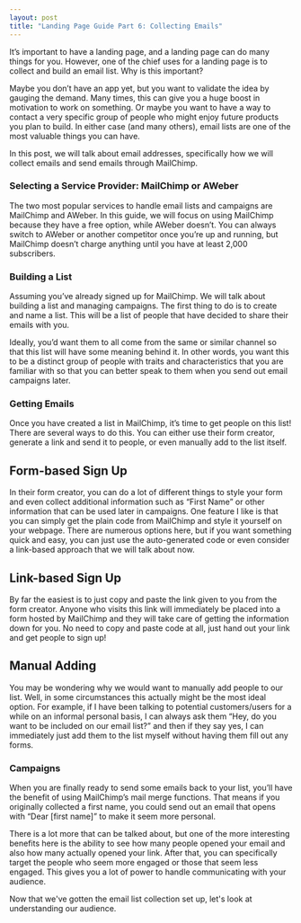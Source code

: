 ```yaml
---
layout: post
title: "Landing Page Guide Part 6: Collecting Emails"
---
```


It’s important to have a landing page, and a landing page can do many things for you. However, one of the chief uses for a landing page is to collect and build an email list. Why is this important?

Maybe you don’t have an app yet, but you want to validate the idea by gauging the demand. Many times, this can give you a huge boost in motivation to work on something. Or maybe you want to have a way to contact a very specific group of people who might enjoy future products you plan to build. In either case (and many others), email lists are one of the most valuable things you can have.

In this post, we will talk about email addresses, specifically how we will collect emails and send emails through MailChimp.

### Selecting a Service Provider: MailChimp or AWeber

The two most popular services to handle email lists and campaigns are MailChimp and AWeber. In this guide, we will focus on using MailChimp because they have a free option, while AWeber doesn’t. You can always switch to AWeber or another competitor once you’re up and running, but MailChimp doesn’t charge anything until you have at least 2,000 subscribers.

### Building a List

Assuming you’ve already signed up for MailChimp. We will talk about building a list and managing campaigns. The first thing to do is to create and name a list. This will be a list of people that have decided to share their emails with you.

Ideally, you’d want them to all come from the same or similar channel so that this list will have some meaning behind it. In other words, you want this to be a distinct group of people with traits and characteristics that you are familiar with so that you can better speak to them when you send out email campaigns later.

### Getting Emails

Once you have created a list in MailChimp, it’s time to get people on this list! There are several ways to do this. You can either use their form creator, generate a link and send it to people, or even manually add to the list itself.

## Form-based Sign Up

In their form creator, you can do a lot of different things to style your form and even collect additional information such as “First Name” or other information that can be used later in campaigns. One feature I like is that you can simply get the plain code from MailChimp and style it yourself on your webpage. There are numerous options here, but if you want something quick and easy, you can just use the auto-generated code or even consider a link-based approach that we will talk about now.

## Link-based Sign Up

By far the easiest is to just copy and paste the link given to you from the form creator. Anyone who visits this link will immediately be placed into a form hosted by MailChimp and they will take care of getting the information down for you. No need to copy and paste code at all, just hand out your link and get people to sign up!

## Manual Adding

You may be wondering why we would want to manually add people to our list. Well, in some circumstances this actually might be the most ideal option. For example, if I have been talking to potential customers/users for a while on an informal personal basis, I can always ask them “Hey, do you want to be included on our email list?” and then if they say yes, I can immediately just add them to the list myself without having them fill out any forms.

### Campaigns

When you are finally ready to send some emails back to your list, you’ll have the benefit of using MailChimp’s mail merge functions. That means if you originally collected a first name, you could send out an email that opens with “Dear [first name]” to make it seem more personal.

There is a lot more that can be talked about, but one of the more interesting benefits here is the ability to see how many people opened your email and also how many actually opened your link. After that, you can specifically target the people who seem more engaged or those that seem less engaged. This gives you a lot of power to handle communicating with your audience.

Now that we've gotten the email list collection set up, let's look at understanding our audience.

